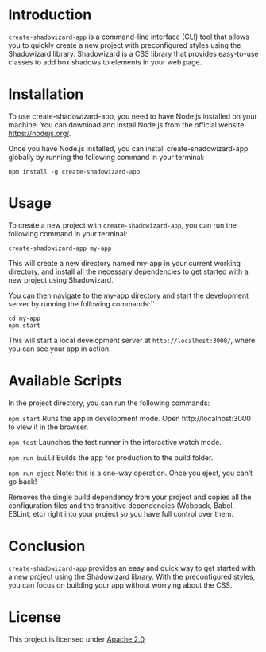 # Introduction

`create-shadowizard-app` is a command-line interface (CLI) tool that allows you to quickly create a new project with preconfigured styles using the Shadowizard library. Shadowizard is a CSS library that provides easy-to-use classes to add box shadows to elements in your web page.

# Installation
To use create-shadowizard-app, you need to have Node.js installed on your machine. You can download and install Node.js from the official website https://nodejs.org/.

Once you have Node.js installed, you can install create-shadowizard-app globally by running the following command in your terminal:

```
npm install -g create-shadowizard-app
```
# Usage

To create a new project with `create-shadowizard-app`, you can run the following command in your terminal:
```
create-shadowizard-app my-app
```

This will create a new directory named my-app in your current working directory, and install all the necessary dependencies to get started with a new project using Shadowizard.

You can then navigate to the my-app directory and start the development server by running the following commands:``
```
cd my-app
npm start
```
This will start a local development server at `http://localhost:3000/`, where you can see your app in action.

# Available Scripts

In the project directory, you can run the following commands:

`npm start`
Runs the app in development mode. Open http://localhost:3000 to view it in the browser.

`npm test`
Launches the test runner in the interactive watch mode.

`npm run build`
Builds the app for production to the build folder.

`npm run eject`
Note: this is a one-way operation. Once you eject, you can’t go back!

Removes the single build dependency from your project and copies all the configuration files and the transitive dependencies (Webpack, Babel, ESLint, etc) right into your project so you have full control over them.

# Conclusion

`create-shadowizard-app` provides an easy and quick way to get started with a new project using the Shadowizard library. With the preconfigured styles, you can focus on building your app without worrying about the CSS.

# License

This project is licensed under [Apache 2.0](https://github.com/developerso/create-shadowizard-app/blob/main/LICENSE)
